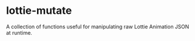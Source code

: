 # lottie-mutate
A collection of functions useful for manipulating raw Lottie Animation JSON at runtime.
